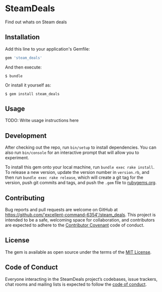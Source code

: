 # SteamDeals

Find out whats on Steam deals

## Installation

Add this line to your application's Gemfile:

```ruby
gem 'steam_deals'
```

And then execute:

    $ bundle

Or install it yourself as:

    $ gem install steam_deals

## Usage

TODO: Write usage instructions here

## Development

After checking out the repo, run `bin/setup` to install dependencies. You can also run `bin/console` for an interactive prompt that will allow you to experiment.

To install this gem onto your local machine, run `bundle exec rake install`. To release a new version, update the version number in `version.rb`, and then run `bundle exec rake release`, which will create a git tag for the version, push git commits and tags, and push the `.gem` file to [rubygems.org](https://rubygems.org).

## Contributing

Bug reports and pull requests are welcome on GitHub at https://github.com/'excellent-command-6354'/steam_deals. This project is intended to be a safe, welcoming space for collaboration, and contributors are expected to adhere to the [Contributor Covenant](http://contributor-covenant.org) code of conduct.

## License

The gem is available as open source under the terms of the [MIT License](https://opensource.org/licenses/MIT).

## Code of Conduct

Everyone interacting in the SteamDeals project’s codebases, issue trackers, chat rooms and mailing lists is expected to follow the [code of conduct](https://github.com/'excellent-command-6354'/steam_deals/blob/master/CODE_OF_CONDUCT.md).
